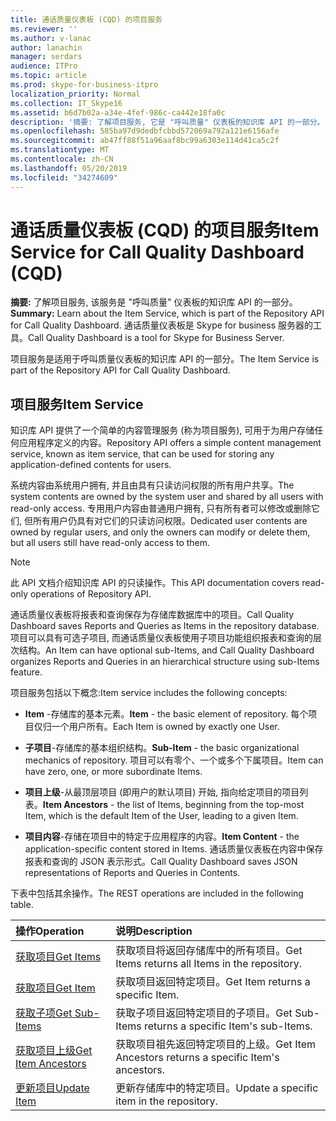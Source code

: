```yaml
---
title: 通话质量仪表板 (CQD) 的项目服务
ms.reviewer: ''
ms.author: v-lanac
author: lanachin
manager: serdars
audience: ITPro
ms.topic: article
ms.prod: skype-for-business-itpro
localization_priority: Normal
ms.collection: IT_Skype16
ms.assetid: b6d7b02a-a34e-4fef-986c-ca442e18fa0c
description: '摘要: 了解项目服务, 它是 "呼叫质量" 仪表板的知识库 API 的一部分。 通话质量仪表板是 Skype for business 服务器的工具。'
ms.openlocfilehash: 585ba97d9dedbfcbbd572069a792a121e6156afe
ms.sourcegitcommit: ab47ff88f51a96aaf8bc99a6303e114d41ca5c2f
ms.translationtype: MT
ms.contentlocale: zh-CN
ms.lasthandoff: 05/20/2019
ms.locfileid: "34274609"
---
```

# <a name="item-service-for-call-quality-dashboard-cqd"></a><span data-ttu-id="d51de-104">通话质量仪表板 (CQD) 的项目服务</span><span class="sxs-lookup"><span data-stu-id="d51de-104">Item Service for Call Quality Dashboard (CQD)</span></span>
 
<span data-ttu-id="d51de-105">**摘要:** 了解项目服务, 该服务是 "呼叫质量" 仪表板的知识库 API 的一部分。</span><span class="sxs-lookup"><span data-stu-id="d51de-105">**Summary:** Learn about the Item Service, which is part of the Repository API for Call Quality Dashboard.</span></span> <span data-ttu-id="d51de-106">通话质量仪表板是 Skype for business 服务器的工具。</span><span class="sxs-lookup"><span data-stu-id="d51de-106">Call Quality Dashboard is a tool for Skype for Business Server.</span></span>
  
<span data-ttu-id="d51de-107">项目服务是适用于呼叫质量仪表板的知识库 API 的一部分。</span><span class="sxs-lookup"><span data-stu-id="d51de-107">The Item Service is part of the Repository API for Call Quality Dashboard.</span></span>
  
## <a name="item-service"></a><span data-ttu-id="d51de-108">项目服务</span><span class="sxs-lookup"><span data-stu-id="d51de-108">Item Service</span></span>

<span data-ttu-id="d51de-109">知识库 API 提供了一个简单的内容管理服务 (称为项目服务), 可用于为用户存储任何应用程序定义的内容。</span><span class="sxs-lookup"><span data-stu-id="d51de-109">Repository API offers a simple content management service, known as item service, that can be used for storing any application-defined contents for users.</span></span> 
  
<span data-ttu-id="d51de-110">系统内容由系统用户拥有, 并且由具有只读访问权限的所有用户共享。</span><span class="sxs-lookup"><span data-stu-id="d51de-110">The system contents are owned by the system user and shared by all users with read-only access.</span></span> <span data-ttu-id="d51de-111">专用用户内容由普通用户拥有, 只有所有者可以修改或删除它们, 但所有用户仍具有对它们的只读访问权限。</span><span class="sxs-lookup"><span data-stu-id="d51de-111">Dedicated user contents are owned by regular users, and only the owners can modify or delete them, but all users still have read-only access to them.</span></span>
  
> [!NOTE]
> <span data-ttu-id="d51de-112">此 API 文档介绍知识库 API 的只读操作。</span><span class="sxs-lookup"><span data-stu-id="d51de-112">This API documentation covers read-only operations of Repository API.</span></span> 
  
<span data-ttu-id="d51de-113">通话质量仪表板将报表和查询保存为存储库数据库中的项目。</span><span class="sxs-lookup"><span data-stu-id="d51de-113">Call Quality Dashboard saves Reports and Queries as Items in the repository database.</span></span> <span data-ttu-id="d51de-114">项目可以具有可选子项目, 而通话质量仪表板使用子项目功能组织报表和查询的层次结构。</span><span class="sxs-lookup"><span data-stu-id="d51de-114">An Item can have optional sub-Items, and Call Quality Dashboard organizes Reports and Queries in an hierarchical structure using sub-Items feature.</span></span>
  
<span data-ttu-id="d51de-115">项目服务包括以下概念:</span><span class="sxs-lookup"><span data-stu-id="d51de-115">Item service includes the following concepts:</span></span>
  
- <span data-ttu-id="d51de-116">**Item** -存储库的基本元素。</span><span class="sxs-lookup"><span data-stu-id="d51de-116">**Item** - the basic element of repository.</span></span> <span data-ttu-id="d51de-117">每个项目仅归一个用户所有。</span><span class="sxs-lookup"><span data-stu-id="d51de-117">Each Item is owned by exactly one User.</span></span>
    
- <span data-ttu-id="d51de-118">**子项目**-存储库的基本组织结构。</span><span class="sxs-lookup"><span data-stu-id="d51de-118">**Sub-Item** - the basic organizational mechanics of repository.</span></span> <span data-ttu-id="d51de-119">项目可以有零个、一个或多个下属项目。</span><span class="sxs-lookup"><span data-stu-id="d51de-119">Item can have zero, one, or more subordinate Items.</span></span>
    
- <span data-ttu-id="d51de-120">**项目上级**-从最顶层项目 (即用户的默认项目) 开始, 指向给定项目的项目列表。</span><span class="sxs-lookup"><span data-stu-id="d51de-120">**Item Ancestors** - the list of Items, beginning from the top-most Item, which is the default Item of the User, leading to a given Item.</span></span>
    
- <span data-ttu-id="d51de-121">**项目内容**-存储在项目中的特定于应用程序的内容。</span><span class="sxs-lookup"><span data-stu-id="d51de-121">**Item Content** - the application-specific content stored in Items.</span></span> <span data-ttu-id="d51de-122">通话质量仪表板在内容中保存报表和查询的 JSON 表示形式。</span><span class="sxs-lookup"><span data-stu-id="d51de-122">Call Quality Dashboard saves JSON representations of Reports and Queries in Contents.</span></span>
    
<span data-ttu-id="d51de-123">下表中包括其余操作。</span><span class="sxs-lookup"><span data-stu-id="d51de-123">The REST operations are included in the following table.</span></span>
  

|<span data-ttu-id="d51de-124">**操作**</span><span class="sxs-lookup"><span data-stu-id="d51de-124">**Operation**</span></span>|<span data-ttu-id="d51de-125">**说明**</span><span class="sxs-lookup"><span data-stu-id="d51de-125">**Description**</span></span>|
|:-----|:-----|
|[<span data-ttu-id="d51de-126">获取项目</span><span class="sxs-lookup"><span data-stu-id="d51de-126">Get Items</span></span>](get-items.md) <br/> |<span data-ttu-id="d51de-127">获取项目将返回存储库中的所有项目。</span><span class="sxs-lookup"><span data-stu-id="d51de-127">Get Items returns all Items in the repository.</span></span>  <br/> |
|[<span data-ttu-id="d51de-128">获取项目</span><span class="sxs-lookup"><span data-stu-id="d51de-128">Get Item</span></span>](get-item.md) <br/> |<span data-ttu-id="d51de-129">获取项目返回特定项目。</span><span class="sxs-lookup"><span data-stu-id="d51de-129">Get Item returns a specific Item.</span></span>  <br/> |
|[<span data-ttu-id="d51de-130">获取子项</span><span class="sxs-lookup"><span data-stu-id="d51de-130">Get Sub-Items</span></span>](get-sub-items.md) <br/> |<span data-ttu-id="d51de-131">获取子项目返回特定项目的子项目。</span><span class="sxs-lookup"><span data-stu-id="d51de-131">Get Sub-Items returns a specific Item's sub-Items.</span></span>  <br/> |
|[<span data-ttu-id="d51de-132">获取项目上级</span><span class="sxs-lookup"><span data-stu-id="d51de-132">Get Item Ancestors</span></span>](get-item-ancestors.md) <br/> |<span data-ttu-id="d51de-133">获取项目祖先返回特定项目的上级。</span><span class="sxs-lookup"><span data-stu-id="d51de-133">Get Item Ancestors returns a specific Item's ancestors.</span></span>  <br/> |
|[<span data-ttu-id="d51de-134">更新项目</span><span class="sxs-lookup"><span data-stu-id="d51de-134">Update Item</span></span>](update-item.md) <br/> |<span data-ttu-id="d51de-135">更新存储库中的特定项目。</span><span class="sxs-lookup"><span data-stu-id="d51de-135">Update a specific item in the repository.</span></span>  <br/> |
   

